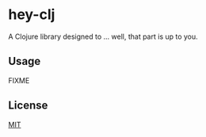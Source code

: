 # hey-clj

A Clojure library designed to ... well, that part is up to you.

## Usage

FIXME

## License

[MIT](license)

